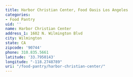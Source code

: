 ```yaml
---
title: Harbor Christian Center, Food Oasis Los Angeles
categories:
- Food Pantry
uid: ''
name: Harbor Christian Center
address_1: 1602 N. Wilmington Blvd
city: Wilmington
state: CA
zipcode: '90744'
phone: 310.835.5661
latitude: '33.7950143'
longitude: "-118.2748789"
uri: "/food-pantry/harbor-christian-center/"
---
```


